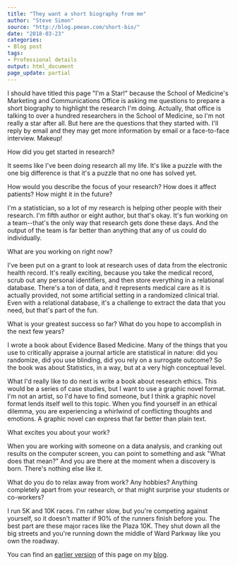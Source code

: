 ```yaml
---
title: "They want a short biography from me"
author: "Steve Simon"
source: "http://blog.pmean.com/short-bio/"
date: "2018-03-23"
categories:
- Blog post
tags:
- Professional details
output: html_document
page_update: partial
---
```


I should have titled this page "I'm a Star!" because the School of
Medicine's Marketing and Communications Office is asking me questions to
prepare a short biography to highlight the research I'm doing. Actually,
that office is talking to over a hundred researchers in the School of
Medicine, so I'm not really a star after all. But here are the questions
that they started with. I'll reply by email and they may get more
information by email or a face-to-face interview. Makeup!

<!---More--->

How did you get started in research?

It seems like I've been doing research all my life. It's like a puzzle with the one big difference is that it's a puzzle that no one has solved yet.

How would you describe the focus of your research? How does it affect patients? How might it in the future?

I'm a statistician, so a lot of my research is helping other people with their research. I'm fifth author or eight author, but that's okay. It's fun working on a team--that's the only way that research gets done these days. And the output of the team is far better than anything that any of us could do individually.

What are you working on right now?

I've been put on a grant to look at research uses of data from the electronic health record. It's really exciting, because you take the medical record, scrub out any personal identifiers, and then store everything in a relational database. There's a ton of data, and it represents medical care as it is actually provided, not some artificial setting in a randomized clinical trial. Even with a relational database, it's a challenge to extract the data that you need, but that's part of the fun.

What is your greatest success so far? What do you hope to accomplish in the next few years?

I wrote a book about Evidence Based Medicine. Many of the things that you use to critically appraise a journal article are statistical in nature: did you randomize, did you use blinding, did you rely on a surrogate outcome? So the book was about Statistics, in a way, but at a very high conceptual level.

What I'd really like to do next is write a book about research ethics. This would be a series of case studies, but I want to use a graphic novel format. I'm not an artist, so I'd have to find someone, but I think a graphic novel format lends itself well to this topic. When you find yourself in an ethical dilemma, you are experiencing a whirlwind of conflicting thoughts and emotions. A graphic novel can express that far better than plain text.

What excites you about your work?

When you are working with someone on a data analysis, and cranking out results on the computer screen, you can point to something and ask "What does that mean?" And you are there at the moment when a discovery is born. There's nothing else like it.

What do you do to relax away from work? Any hobbies? Anything completely apart from your research, or that might surprise your students or co-workers?

I run 5K and 10K races. I'm rather slow, but you're competing against yourself, so it doesn't matter if 90% of the runners finish before you. The best part are these major races like the Plaza 10K. They shut down all the big streets and you're running down the middle of Ward Parkway like you own the roadway.

You can find an [earlier version][sim1] of this page on my [blog][sim2].

[sim1]: http://blog.pmean.com/short-bio/
[sim2]: http://blog.pmean.com
